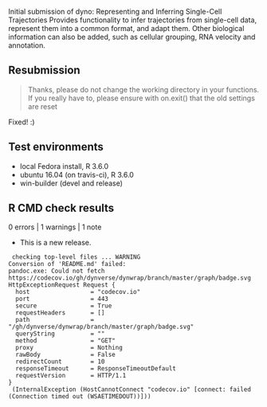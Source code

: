 Initial submission of dyno: Representing and Inferring Single-Cell Trajectories
  Provides functionality to infer trajectories from single-cell data,
  represent them into a common format, and adapt them. Other biological information
  can also be added, such as cellular grouping, RNA velocity and annotation.
  
## Resubmission

> Thanks, please do not change the working directory in your functions. If
you really have to, please ensure with on.exit() that the old settings
are reset

Fixed! :)

## Test environments
* local Fedora install, R 3.6.0
* ubuntu 16.04 (on travis-ci), R 3.6.0
* win-builder (devel and release)

## R CMD check results

0 errors | 1 warnings | 1 note

* This is a new release.

```
 checking top-level files ... WARNING
Conversion of 'README.md' failed:
pandoc.exe: Could not fetch https://codecov.io/gh/dynverse/dynwrap/branch/master/graph/badge.svg
HttpExceptionRequest Request {
  host                 = "codecov.io"
  port                 = 443
  secure               = True
  requestHeaders       = []
  path                 = "/gh/dynverse/dynwrap/branch/master/graph/badge.svg"
  queryString          = ""
  method               = "GET"
  proxy                = Nothing
  rawBody              = False
  redirectCount        = 10
  responseTimeout      = ResponseTimeoutDefault
  requestVersion       = HTTP/1.1
}
 (InternalException (HostCannotConnect "codecov.io" [connect: failed (Connection timed out (WSAETIMEDOUT))]))
 ```
